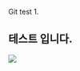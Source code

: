 Git test 1.
<h2> 테스트 입니다. </h2>
<img src = 'https://github.com/commony0/test1/assets/149446874/736c646e-b622-4bb5-86d9-199552ffc842'>
